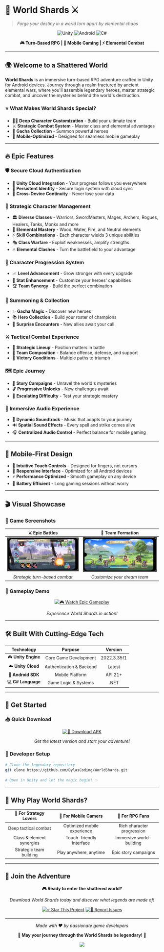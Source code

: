 # 🌟 World Shards ⚔️

> _Forge your destiny in a world torn apart by elemental chaos_

<div align="center">

![Unity](https://img.shields.io/badge/Unity-100000?style=for-the-badge&logo=unity&logoColor=white)
![Android](https://img.shields.io/badge/Android-3DDC84?style=for-the-badge&logo=android&logoColor=white)
![C#](https://img.shields.io/badge/C%23-239120?style=for-the-badge&logo=c-sharp&logoColor=white)

**🎮 Turn-Based RPG | 📱 Mobile Gaming | ⚡ Elemental Combat**

</div>

---

## 🌍 **Welcome to a Shattered World**

**World Shards** is an immersive turn-based RPG adventure crafted in Unity for Android devices. Journey through a realm fractured by ancient elemental wars, where you'll assemble legendary heroes, master strategic combat, and uncover the mysteries behind the world's destruction.

### ⭐ **What Makes World Shards Special?**

- 🧙‍♂️ **Deep Character Customization** - Build your ultimate team
- ⚔️ **Strategic Combat System** - Master class and elemental advantages
- 🎲 **Gacha Collection** - Summon powerful heroes
- 📱 **Mobile-Optimized** - Designed for seamless mobile gameplay

---

## 🔥 **Epic Features**

### 🛡️ **Secure Cloud Authentication**

- 🔐 **Unity Cloud Integration** - Your progress follows you everywhere
- 👤 **Persistent Identity** - Secure login system with cloud sync
- 💾 **Cross-Device Continuity** - Never lose your data

### 🎯 **Strategic Character Management**

- 🏛️ **Diverse Classes** - Warriors, SwordMasters, Mages, Archers, Rogues, Healers, Tanks, Monks and more
- 🌊 **Elemental Mastery** - Wood, Water, Fire, and Neutral elements
- ⚡ **Skill Combinations** - Each character wields 3 unique abilities
- 🎭 **Class Warfare** - Exploit weaknesses, amplify strengths
- 🔥 **Elemental Clashes** - Turn the battlefield to your advantage

### 🚀 **Character Progression System**

- 📈 **Level Advancement** - Grow stronger with every upgrade
- 💪 **Stat Enhancement** - Customize your heroes' capabilities
- 🏆 **Team Synergy** - Build the perfect combination

### 🎰 **Summoning & Collection**

- ✨ **Gacha Magic** - Discover new heroes
- 📚 **Hero Collection** - Build your roster of champions
- 🎁 **Surprise Encounters** - New allies await your call

### ⚔️ **Tactical Combat Experience**

- 🎯 **Strategic Lineup** - Position matters in battle
- 🧩 **Team Composition** - Balance offense, defense, and support
- 🏅 **Victory Conditions** - Multiple paths to triumph

### 🗺️ **Epic Journey**

- 🌄 **Story Campaigns** - Unravel the world's mysteries
- 🔓 **Progressive Unlocks** - New challenges await
- 🎢 **Escalating Difficulty** - Test your strategic mastery

### 🎵 **Immersive Audio Experience**

- 🎼 **Dynamic Soundtrack** - Music that adapts to your journey
- 🔊 **Spatial Sound Effects** - Every spell and strike comes alive
- 🎧 **Centralized Audio Control** - Perfect balance for mobile gaming

---

## 📱 **Mobile-First Design**

- 🎨 **Intuitive Touch Controls** - Designed for fingers, not cursors
- 📲 **Responsive Interface** - Optimized for all Android devices
- ⚡ **Performance Optimized** - Smooth gameplay on any device
- 🔋 **Battery Efficient** - Long gaming sessions without worry

---

## 🎬 **Visual Showcase**

### 📸 **Game Screenshots**

<div align="center">

|          ⚔️ **Epic Battles**          |         👥 **Team Formation**          |
| :-----------------------------------: | :------------------------------------: |
| ![Battle Scene](docs/BattleScene.png) | ![Line Up Scene](docs/LineUpScene.png) |
|     _Strategic turn-based combat_     |      _Customize your dream team_       |

</div>

### 🎥 **Gameplay Demo**

<div align="center">

[![🎮 Watch Epic Gameplay](https://img.shields.io/badge/▶️_WATCH_DEMO-FF0000?style=for-the-badge&logo=youtube&logoColor=white)](https://www.youtube.com/watch?v=XgiOgB1fSRA)

_Experience World Shards in action!_

</div>

---

## 🛠️ **Built With Cutting-Edge Tech**

<div align="center">

|     Technology      |         Purpose          |   Version   |
| :-----------------: | :----------------------: | :---------: |
| 🎮 **Unity Engine** |  Core Game Development   | 2022.3.35f1 |
| ☁️ **Unity Cloud**  | Authentication & Backend |   Latest    |
| 🤖 **Android SDK**  |     Mobile Platform      |   API 21+   |
| 💻 **C# Language**  |   Game Logic & Systems   |    .NET     |

</div>

---

## 🚀 **Get Started**

### 📥 **Quick Download**

<div align="center">

[![📱 Download APK](https://img.shields.io/badge/📱_DOWNLOAD_APK-4CAF50?style=for-the-badge&logo=android&logoColor=white)](https://drive.google.com/drive/folders/1yEmvUFmDVFLH-hOxPSviUjv1IoZnIZHb?usp=sharing)

_Get the latest version and start your adventure!_

</div>

### 🔧 **Developer Setup**

```bash
# Clone the legendary repository
git clone https://github.com/DylasCoding/WorldShards.git

# Open in Unity and let the magic begin! ✨
```

---

## 🎯 **Why Play World Shards?**

<div align="center">

| 🎲 **For Strategy Lovers** |  📱 **For Mobile Gamers**   |    🎨 **For RPG Fans**     |
| :------------------------: | :-------------------------: | :------------------------: |
|    Deep tactical combat    | Optimized mobile experience | Rich character progression |
| Class & element synergies  |  Touch-friendly interface   |  Immersive world-building  |
|  Strategic team building   |   Play anywhere, anytime    |    Epic story campaigns    |

</div>

---

## 🌟 **Join the Adventure**

<div align="center">

**🎮 Ready to enter the shattered world?**

_Download World Shards today and discover what legends are made of!_

[![⭐ Star This Project](https://img.shields.io/badge/⭐_STAR_PROJECT-FFD700?style=for-the-badge&logo=github&logoColor=black)](https://github.com/DylasCoding/WorldShards)
[![🐛 Report Issues](https://img.shields.io/badge/🐛_REPORT_BUGS-FF6B6B?style=for-the-badge&logo=github&logoColor=white)](https://github.com/DylasCoding/WorldShards/issues)

</div>

---

<div align="center">

_Made with ❤️ by passionate game developers_

**🌟 May your journey through the World Shards be legendary! 🌟**

</div>

<p align="center">
  <a href="#"><img src="https://komarev.com/ghpvc/?username=DylasCoding&style=for-the-badge&label=Views:&color=gray"/></a>
</p>
